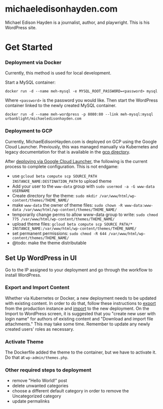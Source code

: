 # michaeledisonhayden.com

Michael Edison Hayden is a journalist, author, and playwright. This is his
WordPress site.

# Get Started

### Deployment via Docker

Currently, this method is used for local development.

Start a MySQL container:

`docker run -d --name meh-mysql -e MYSQL_ROOT_PASSWORD=<password> mysql`

Where `<password>` is the password you would like. Then start the
WordPress container linked to the newly created MySQL container.

`docker run -d --name meh-wordpress -p 8080:80 --link meh-mysql:mysql urbanblight/michaeledisonhayden.com`

### Deployment to GCP

Currently, MichaelEdisonHayden.com is deployed on GCP using the Google Cloud Launcher. Previously, this was managed manually via Kubernetes and legacy documentation for that is available in the [gcp directory](gcp/).

After [deploying via Google Cloud Launcher](https://console.cloud.google.com/launcher/details/click-to-deploy-images/wordpress), the following is the current process to complete configuration. This is not endgame:

* use `gcloud beta compute scp SOURCE_PATH INSTANCE_NAME:DESTINATION_PATH` to upload theme
 * Add your user to the `www-data` group with `sudo usermod -a -G www-data USERNAME`
 * Create directory for the theme: `sudo mkdir /var/www/html/wp-content/themes/THEME_NAME/`
 * make `www-data` the owner of theme files: `sudo chown -R www-data:www-data /var/www/html/wp-content/themes/THEME_NAME/`
 * temporarily change perms to allow www-data group to write: `sudo chmod 775 /var/www/html/wp-content/themes/THEME_NAME/`
 * upload theme files: `gcloud beta compute scp SOURCE_PATH/* INSTANCE_NAME:/var/www/html/wp-content/themes/THEME_NAME/`
 * set permanent permissions: `sudo chmod -R 644 /var/www/html/wp-content/themes/THEME_NAME/`
 * @todo: make the theme distributable

## Set Up WordPress in UI

Go to the IP assigned to your deployment and go through the workflow to install WordPress.

### Export and Import Content

Whether via Kubernetes or Docker, a new deployment needs to be updated with
existing content. In order to do that, follow these instructions to [export](https://codex.wordpress.org/Tools_Export_Screen)
from the production instance and [import](https://codex.wordpress.org/Importing_Content#WordPress)
to the new deployment. On the Import to WordPress screen, it is suggested that you "create new user with login name" for authors of existing content and "Download and import file attachments." This may take some time. Remember to update any newly created users' roles as necessary.

### Activate Theme

The Dockerfile added the theme to the container, but we have to activate it. Do that at `wp-admin/themes.php`.

### Other required steps to deployment

* remove "Hello World!" post
* delete unwanted categories
 * choose a different default category in order to remove the Uncategorized
 category
* update permalinks
